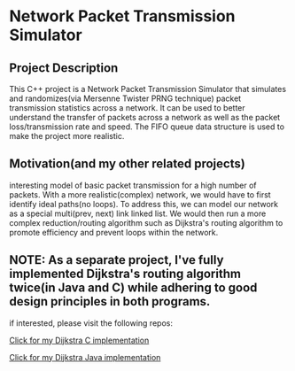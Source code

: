 # Network Packet Transmission Simulator #

## Project Description ##
This C++ project is a Network Packet Transmission Simulator that simulates and randomizes(via Mersenne Twister PRNG technique) packet transmission statistics across a network. 
It can be used to better understand the transfer of packets across a network as well as the packet loss/transmission rate and speed.
The FIFO queue data structure is used to make the project more realistic. 


## Motivation(and my other related projects) ##
interesting model of basic packet transmission for a high number of packets. With a more realistic(complex) network, we would have to first identify ideal paths(no loops).
To address this, we can model our network as a special multi(prev, next) link linked list. We would then run a more complex reduction/routing algorithm such as Dijkstra's routing algorithm
to promote efficiency and prevent loops within the network.

## NOTE: As a separate project, I've fully implemented Dijkstra's routing algorithm twice(in Java and C) while adhering to good design principles in both programs. ##
  
  if interested, please visit the following repos: 
 
 [Click for my Dijkstra C implementation](https://github.com/aelshako/Dijkstra-Routing-Algorithm-C-)
 
 
 [Click for my Dijkstra Java implementation](https://github.com/aelshako/Dijkstra-Routing-Algorithm-Java-)
         
         
 
  

